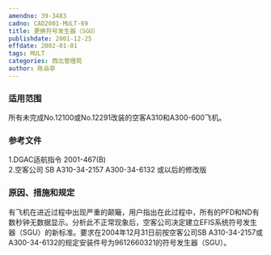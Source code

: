 ```yaml
---
amendno: 39-3483  
cadno: CAD2001-MULT-69  
title: 更换符号发生器（SGU）  
publishdate: 2001-12-25  
effdate: 2002-01-01  
tags: MULT  
categories: 西北管理局  
author: 陈岳亭  
---
```

  
### 适用范围  
所有未完成No.12100或No.12291改装的空客A310和A300-600飞机。  
  
<!--more-->  
### 参考文件  
1.DGAC适航指令 2001-467(B)  
    2.空客公司 SB A310-34-2157 A300-34-6132 或以后的修改版  
  
### 原因、措施和规定  
有飞机在进近过程中出现严重的颠簸，用户指出在此过程中，所有的PFD和ND有数秒钟无数据显示。分析此不正常现象后，空客公司决定建立EFIS系统符号发生器（SGU）的新标准。要求在2004年12月31日前按空客公司SB A310-34-2157或A300-34-6132的规定安装件号为9612660321的符号发生器（SGU）。  
